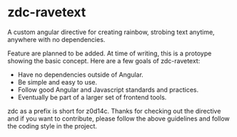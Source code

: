 # zdc-ravetext
A custom angular directive for creating rainbow, strobing text anytime, anywhere with no dependencies.

Feature are planned to be added. At time of writing, this is a protoype showing the basic concept.
Here are a few goals of zdc-ravetext:
* Have no dependencies outside of Angular.
* Be simple and easy to use.
* Follow good Angular and Javascript standards and practices.
* Eventually be part of a larger set of frontend tools.

zdc as a prefix is short for z0d14c. Thanks for checking out the directive and if you want to contribute, please follow
the above guidelines and follow the coding style in the project.
